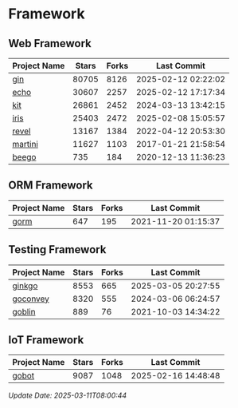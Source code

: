 # Framework

## Web Framework
| Project Name | Stars | Forks | Last Commit |
| ------------ | ----- | ----- | ----------- |
| [gin](https://github.com/gin-gonic/gin) | 80705 | 8126 | 2025-02-12 02:22:02 |
| [echo](https://github.com/labstack/echo) | 30607 | 2257 | 2025-02-12 17:17:34 |
| [kit](https://github.com/go-kit/kit) | 26861 | 2452 | 2024-03-13 13:42:15 |
| [iris](https://github.com/kataras/iris) | 25403 | 2472 | 2025-02-08 15:05:57 |
| [revel](https://github.com/revel/revel) | 13167 | 1384 | 2022-04-12 20:53:30 |
| [martini](https://github.com/go-martini/martini) | 11627 | 1103 | 2017-01-21 21:58:54 |
| [beego](https://github.com/astaxie/beego) | 735 | 184 | 2020-12-13 11:36:23 |

## ORM Framework
| Project Name | Stars | Forks | Last Commit |
| ------------ | ----- | ----- | ----------- |
| [gorm](https://github.com/jinzhu/gorm) | 647 | 195 | 2021-11-20 01:15:37 |

## Testing Framework
| Project Name | Stars | Forks | Last Commit |
| ------------ | ----- | ----- | ----------- |
| [ginkgo](https://github.com/onsi/ginkgo) | 8553 | 665 | 2025-03-05 20:27:55 |
| [goconvey](https://github.com/smartystreets/goconvey) | 8320 | 555 | 2024-03-06 06:24:57 |
| [goblin](https://github.com/franela/goblin) | 889 | 76 | 2021-10-03 14:34:22 |

## IoT Framework
| Project Name | Stars | Forks | Last Commit |
| ------------ | ----- | ----- | ----------- |
| [gobot](https://github.com/hybridgroup/gobot) | 9087 | 1048 | 2025-02-16 14:48:48 |

*Update Date: 2025-03-11T08:00:44*